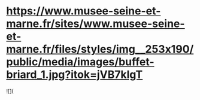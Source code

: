 # https://www.musee-seine-et-marne.fr/sites/www.musee-seine-et-marne.fr/files/styles/img__253x190/public/media/images/buffet-briard_1.jpg?itok=jVB7klgT

![](
